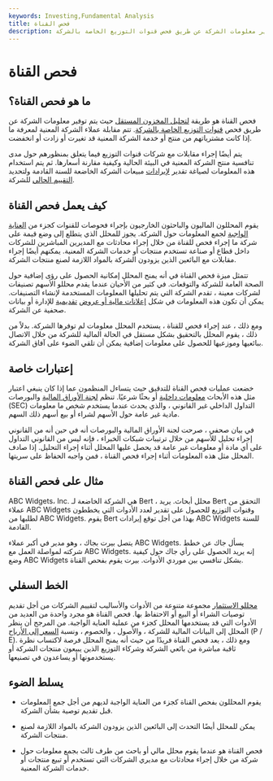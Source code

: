 ```yaml
---
keywords: Investing,Fundamental Analysis
title: فحص القناة
description: فحص القناة هو طريقة لتحليل المخزون حيث يتم توفير معلومات الشركة عن طريق فحص قنوات التوزيع الخاصة بالشركة.
---
```


# فحص القناة
## ما هو فحص القناة؟

فحص القناة هو طريقة [لتحليل المخزون المستقل](/stock-analysis) حيث يتم توفير معلومات الشركة عن طريق فحص [قنوات التوزيع الخاصة بالشركة](/distribution-channel). تتم مقابلة عملاء الشركة المعنية لمعرفة ما إذا كانت مشترياتهم من منتج أو خدمة الشركة المعنية قد تغيرت أو زادت أو انخفضت.

يتم أيضًا إجراء مقابلات مع شركات قنوات التوزيع فيما يتعلق بمنظورهم حول مدى تنافسية منتج الشركة المعنية في البيئة الحالية وكيفية مقارنة أسعارها. ثم يتم استخدام هذه المعلومات لصياغة تقدير [لإيرادات](/revenue) مبيعات الشركة الخاضعة للسنة القادمة ولتحديد [التقييم الحالي](/valuation) للشركة.

## كيف يعمل فحص القناة

يقوم المحللون الماليون والباحثون الخارجيون بإجراء فحوصات للقنوات كجزء من [العناية الواجبة](/duediligence) لجمع المعلومات حول الشركة. يجوز للمحلل الذي يتطلع إلى وضع قيمة على شركة ما إجراء فحص للقناة من خلال إجراء محادثات مع المديرين المباشرين للشركات داخل قطاع أو صناعة تستخدم منتجات أو خدمات الشركة المعنية. يمكنهم أيضًا إجراء مقابلات مع البائعين الذين يزودون الشركة بالمواد اللازمة لصنع منتجات الشركة.

تتمثل ميزة فحص القناة في أنه يمنح المحلل إمكانية الحصول على رؤى إضافية حول الصحة العامة للشركة والتوقعات. في كثير من الأحيان عندما يقدم محللو الأسهم تصنيفات لشركات معينة ، تقدم الشركة التي يتم تحليلها المعلومات المستخدمة لإنشاء التصنيفات. يمكن أن تكون هذه المعلومات في شكل [إعلانات مالية أو عروض](/financial-statements) [تقديمية](/financial-statements) للإدارة أو بيانات صحفية عن الشركة.

ومع ذلك ، عند إجراء فحص للقناة ، يستخدم المحلل معلومات لم توفرها الشركة. بدلاً من ذلك ، يقوم المحلل بالتحقيق بشكل مستقل في الحالة المالية للشركة من خلال الاتصال ببائعيها وموزعيها للحصول على معلومات إضافية يمكن أن تلقي الضوء على آفاق الشركة.

## إعتبارات خاصة

خضعت عمليات فحص القناة للتدقيق حيث يتساءل المنظمون عما إذا كان ينبغي اعتبار مثل هذه الأبحاث [معلومات داخلية](/insiderinformation) أو بحثًا شرعيًا. تنظم [لجنة الأوراق المالية](/sec) والبورصات (SEC) التداول الداخلي غير القانوني ، والذي يحدث عندما يستخدم شخص ما معلومات مادية غير عامة حول الأسهم لشراء أو بيع أسهم ذلك السهم.

في بيان صحفي ، صرحت لجنة الأوراق المالية والبورصات أنه في حين أنه من القانوني إجراء تحليل للأسهم من خلال ترتيبات شبكات الخبراء ، فإنه ليس من القانوني التداول على أي مادة أو معلومات غير عامة قد يحصل عليها المحلل أثناء إجراء التحليل. إذا صادف المحلل مثل هذه المعلومات أثناء إجراء فحص القناة ، فمن واجبه الحفاظ على سريتها.

## مثال على فحص القناة

ABC Widgets، Inc. هي الشركة الخاضعة لـ Bert ، محلل أبحاث. يريد Bert التحقق من عملاء ABC Widgets وقنوات التوزيع للحصول على تقدير لعدد الأدوات التي يخططون لطلبها من ABC Widgets. يقوم Bert بهذا من أجل توقع إيرادات ABC Widgets للسنة القادمة.

يتصل بيرت بجاك ، وهو مدير في أكبر عملاء ABC Widgets. يسأل جاك عن خطط شركته لمواصلة العمل مع ABC Widgets. إنه يريد الحصول على رأي جاك حول كيفية وضع ABC Widgets بشكل تنافسي بين موردي الأدوات. بيرت يقوم بفحص القناة.

## الخط السفلي

[محللو الاستثمار](/analyst) مجموعة متنوعة من الأدوات والأساليب لتقييم الشركات من أجل تقديم توصيات الشراء أو البيع أو الاحتفاظ بها. فحص القناة هو مجرد واحدة من العديد من الأدوات التي قد يستخدمها المحلل كجزء من عملية العناية الواجبة. من المرجح أن ينظر المحلل إلى البيانات المالية للشركة ، والأصول ، والخصوم ، ونسبة [السعر إلى الأرباح](/price-earningsratio) (P / E). ومع ذلك ، يعد فحص القناة فريدًا من حيث أنه يمنح المحلل فرصة لاكتساب نظرة ثاقبة مباشرة من بائعي الشركة وشركاء التوزيع الذين يبيعون منتجات الشركة أو يستخدمونها أو يساعدون في تصنيعها.

## يسلط الضوء

- يقوم المحللون بفحص القناة كجزء من العناية الواجبة لديهم من أجل جمع المعلومات قبل تقديم توصية بشأن الشركة.

- يمكن للمحلل أيضًا التحدث إلى البائعين الذين يزودون الشركة بالمواد اللازمة لصنع منتجات الشركة.

- فحص القناة هو عندما يقوم محلل مالي أو باحث من طرف ثالث بجمع معلومات حول شركة من خلال إجراء محادثات مع مديري الشركات التي تستخدم أو تبيع منتجات أو خدمات الشركة المعنية.

